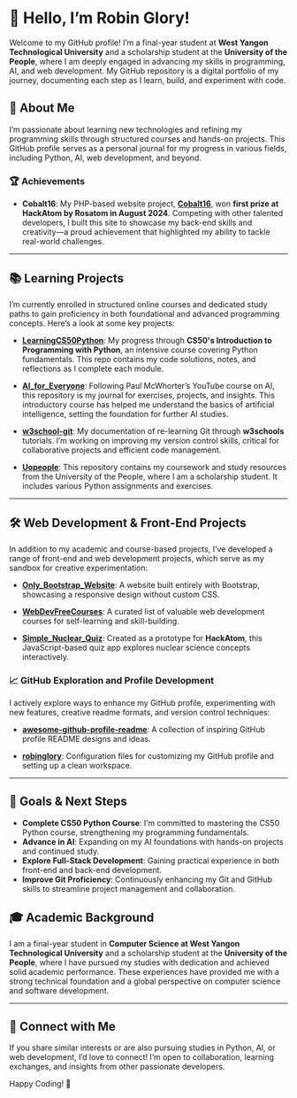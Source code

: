 # 👋 Hello, I’m Robin Glory!

Welcome to my GitHub profile! I’m a final-year student at **West Yangon Technological University** and a scholarship student at the **University of the People**, where I am deeply engaged in advancing my skills in programming, AI, and web development. My GitHub repository is a digital portfolio of my journey, documenting each step as I learn, build, and experiment with code.

## 🌱 About Me

I’m passionate about learning new technologies and refining my programming skills through structured courses and hands-on projects. This GitHub profile serves as a personal journal for my progress in various fields, including Python, AI, web development, and beyond.

### 🏆 Achievements

- **Cobalt16**: My PHP-based website project, **[Cobalt16](https://github.com/robinglory/Cobalt16)**, won **first prize at HackAtom by Rosatom in August 2024**. Competing with other talented developers, I built this site to showcase my back-end skills and creativity—a proud achievement that highlighted my ability to tackle real-world challenges.

---

## 📚 Learning Projects

I’m currently enrolled in structured online courses and dedicated study paths to gain proficiency in both foundational and advanced programming concepts. Here’s a look at some key projects:

- **[LearningCS50Python](https://github.com/robinglory/LearningCS50Python)**: My progress through **CS50's Introduction to Programming with Python**, an intensive course covering Python fundamentals. This repo contains my code solutions, notes, and reflections as I complete each module.

- **[AI_for_Everyone](https://github.com/robinglory/AI_for_Everyone)**: Following Paul McWhorter’s YouTube course on AI, this repository is my journal for exercises, projects, and insights. This introductory course has helped me understand the basics of artificial intelligence, setting the foundation for further AI studies.

- **[w3school-git](https://github.com/robinglory/w3school-git)**: My documentation of re-learning Git through **w3schools** tutorials. I’m working on improving my version control skills, critical for collaborative projects and efficient code management.

- **[Uopeople](https://github.com/robinglory/Uopeople)**: This repository contains my coursework and study resources from the University of the People, where I am a scholarship student. It includes various Python assignments and exercises.

---

## 🛠️ Web Development & Front-End Projects

In addition to my academic and course-based projects, I’ve developed a range of front-end and web development projects, which serve as my sandbox for creative experimentation:

- **[Only_Bootstrap_Website](https://github.com/robinglory/Only_Bootstrap_Website)**: A website built entirely with Bootstrap, showcasing a responsive design without custom CSS.

- **[WebDevFreeCourses](https://github.com/robinglory/WebDevFreeCourses)**: A curated list of valuable web development courses for self-learning and skill-building.

- **[Simple_Nuclear_Quiz](https://github.com/robinglory/Simple_Nuclear_quiz)**: Created as a prototype for **HackAtom**, this JavaScript-based quiz app explores nuclear science concepts interactively.

### 📈 GitHub Exploration and Profile Development

I actively explore ways to enhance my GitHub profile, experimenting with new features, creative readme formats, and version control techniques:

- **[awesome-github-profile-readme](https://github.com/robinglory/awesome-github-profile-readme)**: A collection of inspiring GitHub profile README designs and ideas.
  
- **[robinglory](https://github.com/robinglory/robinglory)**: Configuration files for customizing my GitHub profile and setting up a clean workspace.

---

## 📌 Goals & Next Steps

- **Complete CS50 Python Course**: I’m committed to mastering the CS50 Python course, strengthening my programming fundamentals.
- **Advance in AI**: Expanding on my AI foundations with hands-on projects and continued study.
- **Explore Full-Stack Development**: Gaining practical experience in both front-end and back-end development.
- **Improve Git Proficiency**: Continuously enhancing my Git and GitHub skills to streamline project management and collaboration.

## 🎓 Academic Background

I am a final-year student in **Computer Science at West Yangon Technological University** and a scholarship student at the **University of the People**, where I have pursued my studies with dedication and achieved solid academic performance. These experiences have provided me with a strong technical foundation and a global perspective on computer science and software development.

---

## 🤝 Connect with Me

If you share similar interests or are also pursuing studies in Python, AI, or web development, I’d love to connect! I’m open to collaboration, learning exchanges, and insights from other passionate developers.

Happy Coding! 🚀
